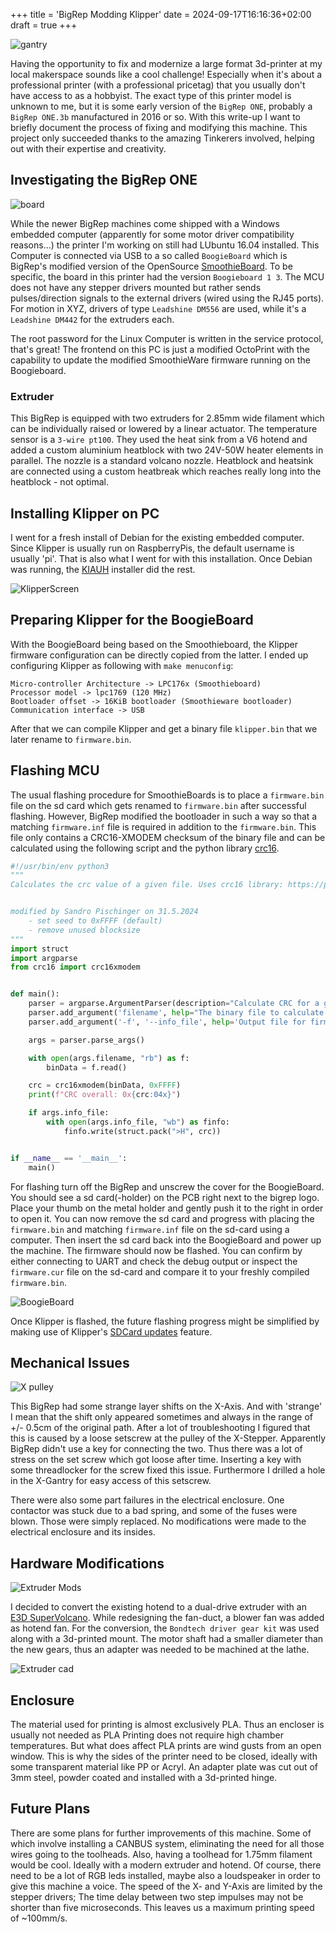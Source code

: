 +++
title = 'BigRep Modding Klipper'
date = 2024-09-17T16:16:36+02:00
draft = true
+++

![gantry](./images/gantry.jpg)

Having the opportunity to fix and modernize a large format 3d-printer at my local makerspace sounds like a cool challenge! Especially when it's about a professional printer (with a professional pricetag) that you usually don't have access to as a hobbyist.
The exact type of this printer model is unknown to me, but it is some early version of the `BigRep ONE`, probably a `BigRep ONE.3b` manufactured in 2016 or so.
With this write-up I want to briefly document the process of fixing and modifying this machine. This project only succeeded thanks to the amazing Tinkerers involved, helping out with their expertise and creativity.

## Investigating the BigRep ONE
![board](./images/board_cover.jpg)

While the newer BigRep machines come shipped with a Windows embedded computer (apparently for some motor driver compatibility reasons...) the printer I'm working on still had LUbuntu 16.04 installed.
This Computer is connected via USB to a so called `BoogieBoard` which is BigRep's modified version of the OpenSource [SmoothieBoard](https://smoothieware.github.io/smoothieware-website-v1//smoothieboard-v1).
To be specific, the board in this printer had the version `Boogieboard 1 3`. The MCU does not have any stepper drivers mounted but rather sends pulses/direction signals to the external drivers (wired using the RJ45 ports).
For motion in XYZ, drivers of type `Leadshine DM556` are used, while it's a `Leadshine DM442` for the extruders each.

The root password for the Linux Computer is written in the service protocol, that's great! The frontend on this PC is just a modified OctoPrint with the capability to update the modified SmoothieWare firmware running on the Boogieboard.

### Extruder
This BigRep is equipped with two extruders for 2.85mm wide filament which can be individually raised or lowered by a linear actuator. The temperature sensor is a `3-wire pt100`. 
They used the heat sink from a V6 hotend and added a custom aluminium heatblock with two 24V-50W heater elements in parallel. The nozzle is a standard volcano nozzle. Heatblock and heatsink are connected using a custom heatbreak which reaches really long into the heatblock - not optimal.

## Installing Klipper on PC
I went for a fresh install of Debian for the existing embedded computer. Since Klipper is usually run on RaspberryPis, the default username is usually 'pi'. That is also what I went for with this installation.
Once Debian was running, the [KIAUH](https://github.com/dw-0/kiauh) installer did the rest.

![KlipperScreen](./images/klipperscreen.jpg)

## Preparing Klipper for the BoogieBoard
With the BoogieBoard being based on the Smoothieboard, the Klipper firmware configuration can be directly copied from the latter.
I ended up configuring Klipper as following with `make menuconfig`: 
```
Micro-controller Architecture -> LPC176x (Smoothieboard)
Processor model -> lpc1769 (120 MHz)
Bootloader offset -> 16KiB bootloader (Smoothieware bootloader)
Communication interface -> USB
```

After that we can compile Klipper and get a binary file `klipper.bin` that we later rename to `firmware.bin`.


## Flashing MCU
The usual flashing procedure for SmoothieBoards is to place a `firmware.bin` file on the sd card which gets renamed to `firmware.bin` after successful flashing. However, BigRep modified the bootloader in such a way so that a matching `firmware.inf` file is required in addition to the `firmware.bin`.
This file only contains a CRC16-XMODEM checksum of the binary file and can be calculated using the following script and the python library [crc16](https://pypi.python.org/pypi/crc16/0.1.1).

```python
#!/usr/bin/env python3
"""
Calculates the crc value of a given file. Uses crc16 library: https://pypi.python.org/pypi/crc16/0.1.1


modified by Sandro Pischinger on 31.5.2024
    - set seed to 0xFFFF (default)
    - remove unused blocksize
"""
import struct
import argparse
from crc16 import crc16xmodem


def main():
    parser = argparse.ArgumentParser(description="Calculate CRC for a given file")
    parser.add_argument('filename', help="The binary file to calculate the CRC for")
    parser.add_argument('-f', '--info_file', help='Output file for firmware metadata')

    args = parser.parse_args()

    with open(args.filename, "rb") as f:
        binData = f.read()

    crc = crc16xmodem(binData, 0xFFFF)
    print(f"CRC overall: 0x{crc:04x}")

    if args.info_file:
        with open(args.info_file, "wb") as finfo:
            finfo.write(struct.pack(">H", crc))


if __name__ == '__main__':
    main()
```

For flashing turn off the BigRep and unscrew the cover for the BoogieBoard. You should see a sd card(-holder) on the PCB right next to the bigrep logo. Place your thumb on the metal holder and gently push it to the right in order to open it. You can now remove the sd card and progress with placing the `firmware.bin` and matching `firmware.inf` file on the sd-card using a computer.
Then insert the sd card back into the BoogieBoard and power up the machine. The firmware should now be flashed. You can confirm by either connecting to UART and check the debug output or inspect the `firmware.cur` file on the sd-card and compare it to your freshly compiled `firmware.bin`.

![BoogieBoard](./images/board.jpg)

Once Klipper is flashed, the future flashing progress might be simplified by making use of Klipper's [SDCard updates](https://www.klipper3d.org/SDCard_Updates.html) feature.

## Mechanical Issues
![X pulley](./images/pulley.jpg)

This BigRep had some strange layer shifts on the X-Axis. And with 'strange' I mean that the shift only appeared sometimes and always in the range of +/- 0.5cm of the original path.
After a lot of troubleshooting I figured that this is caused by a loose setscrew at the pulley of the X-Stepper. Apparently BigRep didn't use a key for connecting the two. Thus there was a lot of stress on the set screw which got loose after time. Inserting a key with some threadlocker for the screw fixed this issue. Furthermore I drilled a hole in the X-Gantry for easy access of this setscrew. 

There were also some part failures in the electrical enclosure. One contactor was stuck due to a bad spring, and some of the fuses were blown. Those were simply replaced. No modifications were made to the electrical enclosure and its insides.

## Hardware Modifications

![Extruder Mods](./images/extruder.png)

I decided to convert the existing hotend to a dual-drive extruder with an [E3D SuperVolcano](https://e3d-online.com/products/supervolcano-upgrade-kit). While redesigning the fan-duct, a blower fan was added as hotend fan. 
For the conversion, the `Bondtech driver gear kit` was used along with a 3d-printed mount. The motor shaft had a smaller diameter than the new gears, thus an adapter was needed to be machined at the lathe.

![Extruder cad](./images/cad_extruder.png)

## Enclosure

The material used for printing is almost exclusively PLA. Thus an encloser is usually not needed as PLA Printing does not require high chamber temperatures. But what does affect PLA prints are wind gusts from an open window. This is why the sides of the printer need to be closed, ideally with some transparent material like PP or Acryl. An adapter plate was cut out of 3mm steel, powder coated and installed with a 3d-printed hinge.


## Future Plans

There are some plans for further improvements of this machine. Some of which involve installing a CANBUS system, eliminating the need for all those wires going to the toolheads. Also, having a toolhead for 1.75mm filament would be cool. Ideally with a modern extruder and hotend. Of course, there need to be a lot of RGB leds installed, maybe also a loudspeaker in order to give this machine a voice. The speed of the X- and Y-Axis are limited by the stepper drivers; The time delay between two step impulses may not be shorter than five microseconds. This leaves us a maximum printing speed of ~100mm/s.
